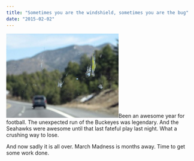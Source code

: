 ```yaml
---
title: "Sometimes you are the windshield, sometimes you are the bug"
date: "2015-02-02"
---
```


[![bugs](images/bugs-300x225.jpg)](http://theludwigs.com/wp-content/uploads/2015/02/bugs.jpg)Been an awesome year for football. The unexpected run of the Buckeyes was legendary. And the Seahawks were awesome until that last fateful play last night. What a crushing way to lose.

And now sadly it is all over. March Madness is months away. Time to get some work done.
